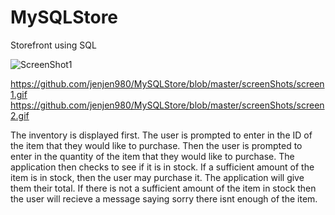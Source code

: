 # MySQLStore
Storefront using SQL



![ScreenShot1](/master/screenShots/screen1.gif)

https://github.com/jenjen980/MySQLStore/blob/master/screenShots/screen1.gif
https://github.com/jenjen980/MySQLStore/blob/master/screenShots/screen2.gif

The inventory is displayed first.
The user is prompted to enter in the ID of the item that they would like to purchase.
Then the user is prompted to enter in the quantity of the item that they would like to purchase.
The application then checks to see if it is in stock. If a sufficient amount of the item is in stock, then the user may purchase it. The application will give them their total. If there is not a sufficient amount of the item in stock then the user will recieve a message saying sorry there isnt enough of the item.
